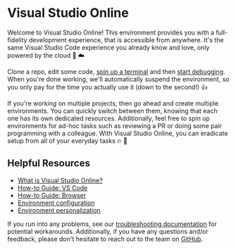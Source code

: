 # Visual Studio Online

Welcome to Visual Studio Online! This environment provides you with a full-fidelity development experience, that is accessible from anywhere. It's the same Visual Studio Code experience you already know and love, only powered by the cloud 💙 ☁️

Clone a repo, edit some code, [spin up a terminal](https://docs.microsoft.com/en-us/visualstudio/online/how-to/vscode#using-the-integrated-terminal) and then [start debugging](https://docs.microsoft.com/en-us/visualstudio/online/how-to/vscode#port-forwarding). When you're done working, we'll automatically suspend the environment, so you only pay for the time you actually use it (down to the second!) 👍

If you're working on multiple projects, then go ahead and create multiple environments. You can quickly switch between them, knowing that each one has its own dedicated resources. Additionally, feel free to spin up environments for ad-hoc tasks such as reviewing a PR or doing some pair programming with a colleague. With Visual Studio Online, you can eradicate setup from all of your everyday tasks 🔥 🙌

## Helpful Resources

* [What is Visual Studio Online?](https://docs.microsoft.com/en-us/visualstudio/online/overview/what-is-vsonline)
* [How-to Guide: VS Code](https://docs.microsoft.com/en-us/visualstudio/online/how-to/vscode#install)
* [How-to Guide: Browser](https://docs.microsoft.com/en-us/visualstudio/online/how-to/browser#create-an-environment)
* [Environment configuration](https://docs.microsoft.com/en-us/visualstudio/online/reference/configuring)
* [Environment personalization](https://docs.microsoft.com/en-us/visualstudio/online/reference/personalizing)

If you run into any problems, see our [troubleshooting documentation](https://docs.microsoft.com/en-us/visualstudio/online/resources/troubleshooting) for potential workarounds. Additionally, if you have any questions and/or feedback, please don't hesitate to reach out to the team on [GitHub](https://github.com/microsoftdocs/vsonline).

